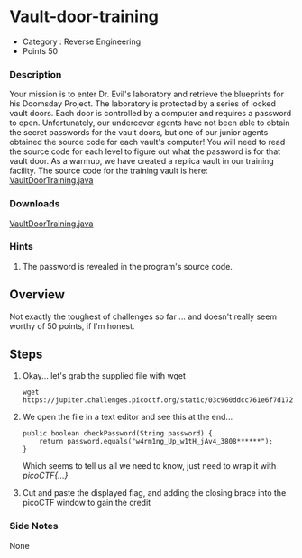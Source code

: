 # Vault-door-training
- Category : Reverse Engineering
- Points 50

### Description

Your mission is to enter Dr. Evil's laboratory and retrieve the blueprints for his Doomsday Project. The laboratory is protected by a series of locked vault doors. Each door is controlled by a computer and requires a password to open. Unfortunately, our undercover agents have not been able to obtain the secret passwords for the vault doors, but one of our junior agents obtained the source code for each vault's computer! You will need to read the source code for each level to figure out what the password is for that vault door. As a warmup, we have created a replica vault in our training facility. The source code for the training vault is here: [VaultDoorTraining.java](https://jupiter.challenges.picoctf.org/static/03c960ddcc761e6f7d1722d8e6212db3/VaultDoorTraining.java)


### Downloads
[VaultDoorTraining.java](./VaultDoorTraining.java)


### Hints

1. The password is revealed in the program's source code.


## Overview

Not exactly the toughest of challenges so far ... and doesn't really seem worthy of 50 points, if I'm honest.


## Steps

1. Okay... let's grab the supplied file with wget

   ```
   wget https://jupiter.challenges.picoctf.org/static/03c960ddcc761e6f7d1722d8e6212db3/VaultDoorTraining.java
   ```


2. We open the file in a text editor and see this at the end...

   ```
   public boolean checkPassword(String password) {
       return password.equals("w4rm1ng_Up_w1tH_jAv4_3808******");
   }
   ```

   Which seems to tell us all we need to know, just need to wrap it with *picoCTF{...}*


3. Cut and paste the displayed flag, and adding the closing brace into the picoCTF window to gain the credit



### Side Notes

None
